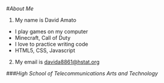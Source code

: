 #_About Me_ 

1. My name is David Amato

* I play games on my computer
 * Minecraft, Call of Duty
* I love to practice writing code
 * HTML5, CSS, Javascript

2. My email is davida8861@hstat.org

###_High School of Telecommunications Arts and Technology_